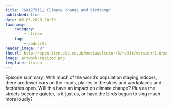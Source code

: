 ```yaml
---
title: "&#127911; Climate change and birdsong"
published: true
date: 05-05-2020 10:59
taxonomy:
    category:
        - stream
    tag:
        - podcasts
header_image: '0'
theurl: http://open.live.bbc.co.uk/mediaselector/6/redir/version/2.0/mediaset/audio-nondrm-download/proto/http/vpid/p08c07jj.mp3
image: artwork-resized.png
template: listen
--- 
```

Episode summary: With much of the world’s population staying indoors, there are fewer cars on the roads, planes in the skies and workplaces and factories open. Will this have an impact on climate change? Plus as the streets become quieter, is it just us, or have the birds begun to sing much more loudly?
